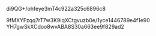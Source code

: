 di9QG+/ohfeye3mT4c922a325c6896c8

9fMXYFzqq7rT7w3K9iqXCtgvuzb0e/1yce1446789e4f1e90
YH7gwSkXCdoo8wvABA8S30a663ee9f829ad2
